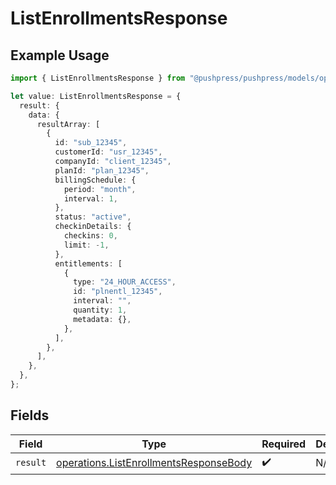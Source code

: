 # ListEnrollmentsResponse

## Example Usage

```typescript
import { ListEnrollmentsResponse } from "@pushpress/pushpress/models/operations";

let value: ListEnrollmentsResponse = {
  result: {
    data: {
      resultArray: [
        {
          id: "sub_12345",
          customerId: "usr_12345",
          companyId: "client_12345",
          planId: "plan_12345",
          billingSchedule: {
            period: "month",
            interval: 1,
          },
          status: "active",
          checkinDetails: {
            checkins: 0,
            limit: -1,
          },
          entitlements: [
            {
              type: "24_HOUR_ACCESS",
              id: "plnentl_12345",
              interval: "",
              quantity: 1,
              metadata: {},
            },
          ],
        },
      ],
    },
  },
};
```

## Fields

| Field                                                                                            | Type                                                                                             | Required                                                                                         | Description                                                                                      |
| ------------------------------------------------------------------------------------------------ | ------------------------------------------------------------------------------------------------ | ------------------------------------------------------------------------------------------------ | ------------------------------------------------------------------------------------------------ |
| `result`                                                                                         | [operations.ListEnrollmentsResponseBody](../../models/operations/listenrollmentsresponsebody.md) | :heavy_check_mark:                                                                               | N/A                                                                                              |